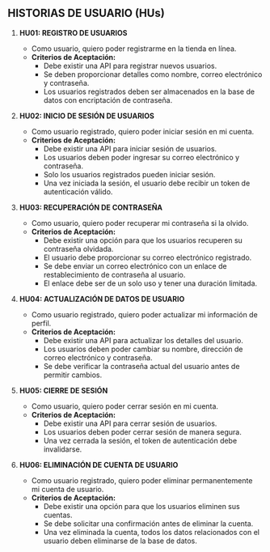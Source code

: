 ## HISTORIAS DE USUARIO (HUs)

1. **HU01: REGISTRO DE USUARIOS**
    - Como usuario, quiero poder registrarme en la tienda en línea.
    - **Criterios de Aceptación:**
        - Debe existir una API para registrar nuevos usuarios.
        - Se deben proporcionar detalles como nombre, correo electrónico y contraseña.
        - Los usuarios registrados deben ser almacenados en la base de datos con encriptación de contraseña.

2. **HU02: INICIO DE SESIÓN DE USUARIOS**
    - Como usuario registrado, quiero poder iniciar sesión en mi cuenta.
    - **Criterios de Aceptación:**
        - Debe existir una API para iniciar sesión de usuarios.
        - Los usuarios deben poder ingresar su correo electrónico y contraseña.
        - Solo los usuarios registrados pueden iniciar sesión.
        - Una vez iniciada la sesión, el usuario debe recibir un token de autenticación válido.

3. **HU03: RECUPERACIÓN DE CONTRASEÑA**
    - Como usuario, quiero poder recuperar mi contraseña si la olvido.
    - **Criterios de Aceptación:**
        - Debe existir una opción para que los usuarios recuperen su contraseña olvidada.
        - El usuario debe proporcionar su correo electrónico registrado.
        - Se debe enviar un correo electrónico con un enlace de restablecimiento de contraseña al usuario.
        - El enlace debe ser de un solo uso y tener una duración limitada.

4. **HU04: ACTUALIZACIÓN DE DATOS DE USUARIO**
    - Como usuario registrado, quiero poder actualizar mi información de perfil.
    - **Criterios de Aceptación:**
        - Debe existir una API para actualizar los detalles del usuario.
        - Los usuarios deben poder cambiar su nombre, dirección de correo electrónico y contraseña.
        - Se debe verificar la contraseña actual del usuario antes de permitir cambios.

5. **HU05: CIERRE DE SESIÓN**
    - Como usuario, quiero poder cerrar sesión en mi cuenta.
    - **Criterios de Aceptación:**
        - Debe existir una API para cerrar sesión de usuarios.
        - Los usuarios deben poder cerrar sesión de manera segura.
        - Una vez cerrada la sesión, el token de autenticación debe invalidarse.

6. **HU06: ELIMINACIÓN DE CUENTA DE USUARIO**
    - Como usuario registrado, quiero poder eliminar permanentemente mi cuenta de usuario.
    - **Criterios de Aceptación:**
        - Debe existir una opción para que los usuarios eliminen sus cuentas.
        - Se debe solicitar una confirmación antes de eliminar la cuenta.
        - Una vez eliminada la cuenta, todos los datos relacionados con el usuario deben eliminarse de la base de datos.
